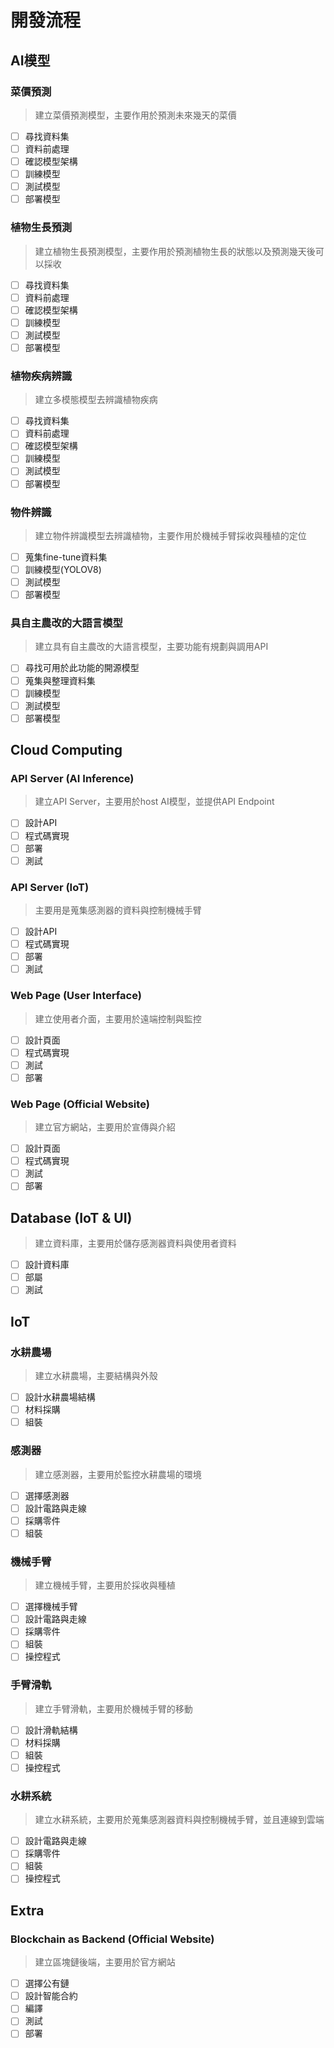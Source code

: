 <!--
 * @Author: hibana2077 hibana2077@gmail.com
 * @Date: 2023-05-11 16:58:39
 * @LastEditors: hibana2077 hibana2077@gmaill.com
 * @LastEditTime: 2024-01-24 16:05:04
 * @FilePath: \smart_hydroponic_farm\doc\process.md
 * @Description: 这是默认设置,请设置`customMade`, 打开koroFileHeader查看配置 进行设置: This file is used to check the process of this project.
-->
# 開發流程

## AI模型

### 菜價預測

> 建立菜價預測模型，主要作用於預測未來幾天的菜價

- [ ] 尋找資料集
- [ ] 資料前處理
- [ ] 確認模型架構
- [ ] 訓練模型
- [ ] 測試模型
- [ ] 部署模型

### 植物生長預測

> 建立植物生長預測模型，主要作用於預測植物生長的狀態以及預測幾天後可以採收

- [ ] 尋找資料集
- [ ] 資料前處理
- [ ] 確認模型架構
- [ ] 訓練模型
- [ ] 測試模型
- [ ] 部署模型

### 植物疾病辨識

> 建立多模態模型去辨識植物疾病

- [ ] 尋找資料集
- [ ] 資料前處理
- [ ] 確認模型架構
- [ ] 訓練模型
- [ ] 測試模型
- [ ] 部署模型

### 物件辨識

> 建立物件辨識模型去辨識植物，主要作用於機械手臂採收與種植的定位

- [ ] 蒐集fine-tune資料集
- [ ] 訓練模型(YOLOV8)
- [ ] 測試模型
- [ ] 部署模型

### 具自主農改的大語言模型

> 建立具有自主農改的大語言模型，主要功能有規劃與調用API

- [ ] 尋找可用於此功能的開源模型
- [ ] 蒐集與整理資料集
- [ ] 訓練模型
- [ ] 測試模型
- [ ] 部署模型

## Cloud Computing

### API Server (AI Inference)

> 建立API Server，主要用於host AI模型，並提供API Endpoint

- [ ] 設計API
- [ ] 程式碼實現
- [ ] 部署
- [ ] 測試

### API Server (IoT)

> 主要用是蒐集感測器的資料與控制機械手臂

- [ ] 設計API
- [ ] 程式碼實現
- [ ] 部署
- [ ] 測試

### Web Page (User Interface)

> 建立使用者介面，主要用於遠端控制與監控

- [ ] 設計頁面
- [ ] 程式碼實現
- [ ] 測試
- [ ] 部署

### Web Page (Official Website)

> 建立官方網站，主要用於宣傳與介紹

- [ ] 設計頁面
- [ ] 程式碼實現
- [ ] 測試
- [ ] 部署

## Database (IoT & UI)

> 建立資料庫，主要用於儲存感測器資料與使用者資料

- [ ] 設計資料庫
- [ ] 部屬
- [ ] 測試

## IoT

### 水耕農場

> 建立水耕農場，主要結構與外殼

- [ ] 設計水耕農場結構
- [ ] 材料採購
- [ ] 組裝

### 感測器

> 建立感測器，主要用於監控水耕農場的環境

- [ ] 選擇感測器
- [ ] 設計電路與走線
- [ ] 採購零件
- [ ] 組裝

### 機械手臂

> 建立機械手臂，主要用於採收與種植

- [ ] 選擇機械手臂
- [ ] 設計電路與走線
- [ ] 採購零件
- [ ] 組裝
- [ ] 操控程式

### 手臂滑軌

> 建立手臂滑軌，主要用於機械手臂的移動

- [ ] 設計滑軌結構
- [ ] 材料採購
- [ ] 組裝
- [ ] 操控程式

### 水耕系統

> 建立水耕系統，主要用於蒐集感測器資料與控制機械手臂，並且連線到雲端

- [ ] 設計電路與走線
- [ ] 採購零件
- [ ] 組裝
- [ ] 操控程式

## Extra

### Blockchain as Backend (Official Website)

> 建立區塊鏈後端，主要用於官方網站

- [ ] 選擇公有鏈
- [ ] 設計智能合約
- [ ] 編譯
- [ ] 測試
- [ ] 部署